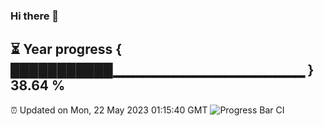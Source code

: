 ### Hi there 👋
⏳ Year progress { ███████████▁▁▁▁▁▁▁▁▁▁▁▁▁▁▁▁▁▁▁ } 38.64 %
---
⏰ Updated on Mon, 22 May 2023 01:15:40 GMT
![Progress Bar CI](https://github.com/liununu/liununu/workflows/Progress%20Bar%20CI/badge.svg)

